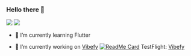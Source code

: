 ### Hello there 👋

<p float="left">
  <img src="https://github-readme-stats.vercel.app/api?username=ZhangDo&show_icons=true&icon_color=CE1D2D&text_color=718096&bg_color=ffffff&count_private=true" />
  <img src="https://github-readme-stats.vercel.app/api/top-langs/?username=ZhangDo&layout=compact" /> 
</p>

- 🌱  I’m currently learning Flutter

- 🔭  I’m currently working on [Vibefy](https://github.com/ZhangDo/NeteaseTVDemo)  [![ReadMe Card](https://github-readme-stats.vercel.app/api/pin/?username=ZhangDo&repo=NeteaseTVDemo)](https://github.com/ZhangDo/NeteaseTVDemo) TestFlight:  [Vibefy](https://testflight.apple.com/join/he8gBuuY)
